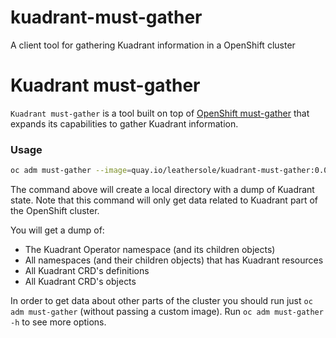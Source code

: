 # kuadrant-must-gather
A client tool for gathering Kuadrant information in a OpenShift cluster 

Kuadrant must-gather
=================

`Kuadrant must-gather` is a tool built on top of [OpenShift must-gather](https://github.com/openshift/must-gather) that expands its capabilities to gather Kuadrant information.

### Usage
```sh
oc adm must-gather --image=quay.io/leathersole/kuadrant-must-gather:0.0.2
```

The command above will create a local directory with a dump of Kuadrant state. Note that this command will only get data related to Kuadrant part of the OpenShift cluster.

You will get a dump of:
- The Kuadrant Operator namespace (and its children objects)
- All namespaces (and their children objects) that has Kuadrant resources
- All Kuadrant CRD's definitions
- All Kuadrant CRD's objects

In order to get data about other parts of the cluster you should run just `oc adm must-gather` (without passing a custom image). Run `oc adm must-gather -h` to see more options.
